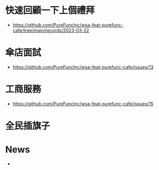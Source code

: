 # 快速回顧一下上個禮拜 
* https://github.com/PureFuncInc/wsa-feat-purefunc-cafe/tree/main/records/2023-03-22

# 傘店面試
* https://github.com/PureFuncInc/wsa-feat-purefunc-cafe/issues/13

# 工商服務
* https://github.com/PureFuncInc/wsa-feat-purefunc-cafe/issues/15

# 全民插旗子

# News
* 
